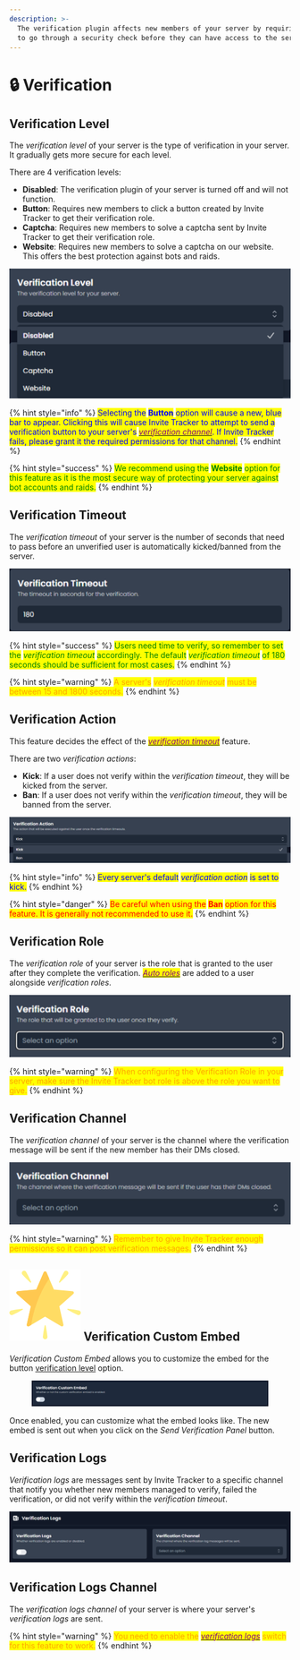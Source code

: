 ```yaml
---
description: >-
  The verification plugin affects new members of your server by requiring them
  to go through a security check before they can have access to the server.
---
```


# 🔒 Verification

## Verification Level

The _verification level_ of your server is the type of verification in your server. It gradually gets more secure for each level.

There are 4 verification levels:

* **Disabled**: The verification plugin of your server is turned off and will not function.
* **Button**: Requires new members to click a button created by Invite Tracker to get their verification role.
* **Captcha**: Requires new members to solve a captcha sent by Invite Tracker to get their verification role.
* **Website**: Requires new members to solve a captcha on our website. This offers the best protection against bots and raids.

<div align="center" data-full-width="false"><img src="../../.gitbook/assets/Verification Level.png" alt=""></div>

{% hint style="info" %}
<mark style="color:blue;">Selecting the</mark> <mark style="color:blue;">**Button**</mark> <mark style="color:blue;">option will cause a new, blue bar to appear. Clicking this will cause Invite Tracker to attempt to send a verification button to your server's</mark> [_<mark style="color:purple;">verification channel</mark>_](verification.md#verification-channel)<mark style="color:blue;">. If Invite Tracker fails, please grant it the required permissions for that channel.</mark>
{% endhint %}

{% hint style="success" %}
<mark style="color:green;">We recommend using the</mark> <mark style="color:green;">**Website**</mark> <mark style="color:green;">option for this feature as it is the most secure way of protecting your server against bot accounts and raids.</mark>
{% endhint %}

## Verification Timeout

The _verification timeout_ of your server is the number of seconds that need to pass before an unverified user is automatically kicked/banned from the server.

![](<../../.gitbook/assets/Verification Timeout.png>)

{% hint style="success" %}
<mark style="color:green;">Users need time to verify, so remember to set the</mark> _<mark style="color:green;">verification timeout</mark>_ <mark style="color:green;">accordingly. The default</mark> _<mark style="color:green;">verification timeout</mark>_ <mark style="color:green;">of 180 seconds should be sufficient for most cases.</mark>
{% endhint %}

{% hint style="warning" %}
<mark style="color:orange;">A server's</mark> _<mark style="color:orange;">verification timeout</mark>_ <mark style="color:orange;">must be between 15 and 1800 seconds.</mark>
{% endhint %}

## Verification Action

This feature decides the effect of the [_<mark style="color:purple;">verification timeout</mark>_](verification.md#verification-timeout) feature.

There are two _verification actions_:

* **Kick**: If a user does not verify within the _verification timeout_, they will be kicked from the server.
* **Ban**: If a user does not verify within the _verification timeout_, they will be banned from the server.

![](<../../.gitbook/assets/Verification Action.png>)

{% hint style="info" %}
<mark style="color:blue;">Every server's default</mark> _<mark style="color:blue;">verification action</mark>_ <mark style="color:blue;">is set to kick.</mark>
{% endhint %}

{% hint style="danger" %}
<mark style="color:red;">Be careful when using the</mark> <mark style="color:red;">**Ban**</mark> <mark style="color:red;">option for this feature. It is generally not recommended to use it.</mark>
{% endhint %}

## Verification Role

The _verification role_ of your server is the role that is granted to the user after they complete the verification. [_<mark style="color:purple;">Auto roles</mark>_](administration.md#auto-roles) are added to a user alongside _verification roles_.

![](<../../.gitbook/assets/Verification Role.png>)

{% hint style="warning" %}
<mark style="color:orange;">When configuring the Verification Role in your server, make sure the Invite Tracker bot role is above the role you want to give.</mark>
{% endhint %}

## Verification Channel

The _verification channel_ of your server is the channel where the verification message will be sent if the new member has their DMs closed.

![](<../../.gitbook/assets/Verification Channel (1).png>)

{% hint style="warning" %}
<mark style="color:orange;">Remember to give Invite Tracker enough permissions so it can post verification messages.</mark>
{% endhint %}

## <img src="../../.gitbook/assets/premium.png" alt="" data-size="line"> Verification Custom Embed

_Verification Custom Embed_ allows you to customize the embed for the button [verification level](verification.md#verification-level) option.

<figure><img src="../../.gitbook/assets/image (1).png" alt=""><figcaption></figcaption></figure>

Once enabled, you can customize what the embed looks like. The new embed is sent out when you click on the _Send Verification Panel_ button.

## Verification Logs

_Verification_ _logs_ are messages sent by Invite Tracker to a specific channel that notify you whether new members managed to verify, failed the verification, or did not verify within the _verification timeout_.

![](<../../.gitbook/assets/Verification Logs.png>)

## Verification Logs Channel

The _verification logs channel_ of your server is where your server's _verification logs_ are sent.

{% hint style="warning" %}
<mark style="color:orange;">You need to enable the</mark> [_<mark style="color:purple;">verification logs</mark>_](verification.md#verification-logs) <mark style="color:orange;">switch for this feature to work.</mark>
{% endhint %}
